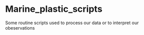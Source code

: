 # Marine_plastic_scripts
Some routine scripts used to process our data or to interpret our obeservations
